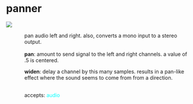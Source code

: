
<a name=panner></a><br>
# <b>panner</b>
<img src="https://www.bespokesynth.com/docs/screenshots/panner.png"><br>
<div style="display:inline-block;margin-left:50px;">
pan audio left and right. also, converts a mono input to a stereo output.<br/><br/>
<b>pan</b>: amount to send signal to the left and right channels. a value of .5 is centered.<br>

<b>widen</b>: delay a channel by this many samples. results in a pan-like effect where the sound seems to come from from a direction.<br>

<br>accepts: <font color=cyan>audio</font> <br></div>
